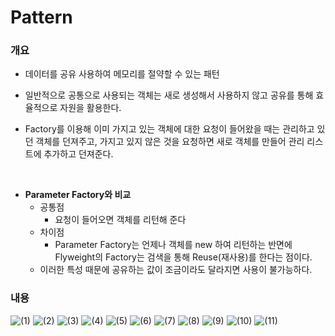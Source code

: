 # Pattern

### 개요

- 데이터를 공유 사용하여 메모리를 절약할 수 있는 패턴

- 일반적으로 공통으로 사용되는 객체는 새로 생성해서 사용하지 않고 공유를 통해 효율적으로 자원을 활용한다.

- Factory를 이용해 이미 가지고 있는 객체에 대한 요청이 들어왔을 때는 관리하고 있던 객체를 던져주고, 가지고 있지 않은 것을 요청하면 새로 객체를 만들어 관리 리스트에 추가하고 던져준다.
<br/>

- **Parameter Factory와 비교**
  - 공통점
    - 요청이 들어오면 객체를 리턴해 준다
  - 차이점
    - Parameter Factory는 언제나 객체를 new 하여 리턴하는 반면에  
      Flyweight의 Factory는 검색을 통해 Reuse(재사용)를 한다는 점이다.
  - 이러한 특성 때문에 공유하는 값이 조금이라도 달라지면 사용이 불가능하다.

### 내용

![(1)](/assets/flyweight/1.jpg)
![(2)](/assets/flyweight/2.jpg)
![(3)](/assets/flyweight/3.jpg)
![(4)](/assets/flyweight/4.jpg)
![(5)](/assets/flyweight/5.jpg)
![(6)](/assets/flyweight/6.jpg)
![(7)](/assets/flyweight/7.jpg)
![(8)](/assets/flyweight/8.jpg)
![(9)](/assets/flyweight/9.jpg)
![(10)](/assets/flyweight/10.jpg)
![(11)](/assets/flyweight/11.jpg)
